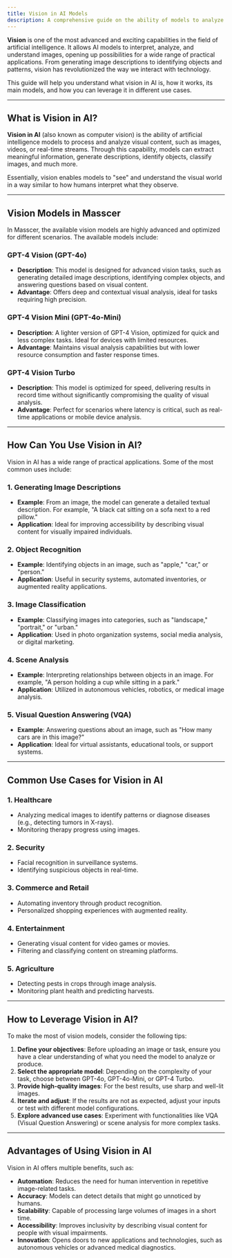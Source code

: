 ```yaml
---
title: Vision in AI Models
description: A comprehensive guide on the ability of models to analyze and understand images.
---
```


**Vision** is one of the most advanced and exciting capabilities in the field of artificial intelligence. It allows AI models to interpret, analyze, and understand images, opening up possibilities for a wide range of practical applications. From generating image descriptions to identifying objects and patterns, vision has revolutionized the way we interact with technology.

This guide will help you understand what vision in AI is, how it works, its main models, and how you can leverage it in different use cases.

---

## What is Vision in AI?

**Vision in AI** (also known as computer vision) is the ability of artificial intelligence models to process and analyze visual content, such as images, videos, or real-time streams. Through this capability, models can extract meaningful information, generate descriptions, identify objects, classify images, and much more.

Essentially, vision enables models to "see" and understand the visual world in a way similar to how humans interpret what they observe.

---

## Vision Models in Masscer

In Masscer, the available vision models are highly advanced and optimized for different scenarios. The available models include:

### **GPT-4 Vision (GPT-4o)**
- **Description**: This model is designed for advanced vision tasks, such as generating detailed image descriptions, identifying complex objects, and answering questions based on visual content.
- **Advantage**: Offers deep and contextual visual analysis, ideal for tasks requiring high precision.

### **GPT-4 Vision Mini (GPT-4o-Mini)**
- **Description**: A lighter version of GPT-4 Vision, optimized for quick and less complex tasks. Ideal for devices with limited resources.
- **Advantage**: Maintains visual analysis capabilities but with lower resource consumption and faster response times.

### **GPT-4 Vision Turbo**
- **Description**: This model is optimized for speed, delivering results in record time without significantly compromising the quality of visual analysis.
- **Advantage**: Perfect for scenarios where latency is critical, such as real-time applications or mobile device analysis.

---

## How Can You Use Vision in AI?

Vision in AI has a wide range of practical applications. Some of the most common uses include:

### **1. Generating Image Descriptions**
- **Example**: From an image, the model can generate a detailed textual description. For example, "A black cat sitting on a sofa next to a red pillow."
- **Application**: Ideal for improving accessibility by describing visual content for visually impaired individuals.

### **2. Object Recognition**
- **Example**: Identifying objects in an image, such as "apple," "car," or "person."
- **Application**: Useful in security systems, automated inventories, or augmented reality applications.

### **3. Image Classification**
- **Example**: Classifying images into categories, such as "landscape," "portrait," or "urban."
- **Application**: Used in photo organization systems, social media analysis, or digital marketing.

### **4. Scene Analysis**
- **Example**: Interpreting relationships between objects in an image. For example, "A person holding a cup while sitting in a park."
- **Application**: Utilized in autonomous vehicles, robotics, or medical image analysis.

### **5. Visual Question Answering (VQA)**
- **Example**: Answering questions about an image, such as "How many cars are in this image?"
- **Application**: Ideal for virtual assistants, educational tools, or support systems.

---

## Common Use Cases for Vision in AI

### **1. Healthcare**
- Analyzing medical images to identify patterns or diagnose diseases (e.g., detecting tumors in X-rays).
- Monitoring therapy progress using images.

### **2. Security**
- Facial recognition in surveillance systems.
- Identifying suspicious objects in real-time.

### **3. Commerce and Retail**
- Automating inventory through product recognition.
- Personalized shopping experiences with augmented reality.

### **4. Entertainment**
- Generating visual content for video games or movies.
- Filtering and classifying content on streaming platforms.

### **5. Agriculture**
- Detecting pests in crops through image analysis.
- Monitoring plant health and predicting harvests.

---

## How to Leverage Vision in AI?

To make the most of vision models, consider the following tips:

1. **Define your objectives**: Before uploading an image or task, ensure you have a clear understanding of what you need the model to analyze or produce.
2. **Select the appropriate model**: Depending on the complexity of your task, choose between GPT-4o, GPT-4o-Mini, or GPT-4 Turbo.
3. **Provide high-quality images**: For the best results, use sharp and well-lit images.
4. **Iterate and adjust**: If the results are not as expected, adjust your inputs or test with different model configurations.
5. **Explore advanced use cases**: Experiment with functionalities like VQA (Visual Question Answering) or scene analysis for more complex tasks.

---

## Advantages of Using Vision in AI

Vision in AI offers multiple benefits, such as:
- **Automation**: Reduces the need for human intervention in repetitive image-related tasks.
- **Accuracy**: Models can detect details that might go unnoticed by humans.
- **Scalability**: Capable of processing large volumes of images in a short time.
- **Accessibility**: Improves inclusivity by describing visual content for people with visual impairments.
- **Innovation**: Opens doors to new applications and technologies, such as autonomous vehicles or advanced medical diagnostics.
